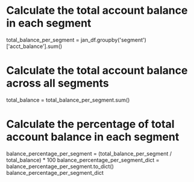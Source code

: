 # Calculate the total account balance in each segment
total_balance_per_segment = jan_df.groupby('segment')['acct_balance'].sum()

# Calculate the total account balance across all segments
total_balance = total_balance_per_segment.sum()

# Calculate the percentage of total account balance in each segment
balance_percentage_per_segment = (total_balance_per_segment / total_balance) * 100
balance_percentage_per_segment_dict = balance_percentage_per_segment.to_dict()
balance_percentage_per_segment_dict
